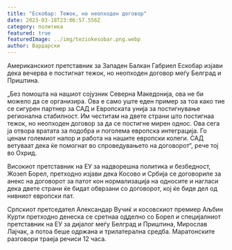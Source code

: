 ```yaml
---
title: "Ескобар: Тежок, но неопходен договор"
date: 2023-03-18T23:06:57.556Z
category: политика
featured: true
featuredImage: ../img/teziokesobar.png.webp
author: Вардарски
---
```


Американскиот претставник за Западен Балкан Габриел Ескобар изјави дека вечерва е постигнат тежок, но неопходен договор меѓу Белград и Приштина.

„Без помошта на нашиот сојузник Северна Македонија, ова не би можело да се организира. Ова е само уште еден пример за тоа како тие се сигурен партнер за САД и Европската унија за постигнување регионална стабилност. Им честитам на двете страни што постигнаа тежок, но неопходен договор за да се постигне мирен однос. Ова сега ја отвора вратата за подобра и поголема европска интеграција. Го ценам големиот напор и работа на нашите европски колеги. САД ветуваат дека ќе помогнат во спроведувањето на договорот“, рече тој во Охрид.

Високиот претставник на ЕУ за надворешна политика и безбедност, Жозеп Борел, претходно изјави дека Косово и Србија се договориле за анекс на договорот за патот кон нормализација на односите и нагласи дека двете страни ќе бидат обврзани со договорот, кој ќе биде дел од нивниот европски пат.

Српскиот претседател Александар Вучиќ и косовскиот премиер Аљбин Курти претходно денеска се сретнаа одделно со Борел и специјалниот претставник на ЕУ за дијалог меѓу Белград и Приштина, Мирослав Лајчак, а потоа беше одржана и трилатерална средба. Маратонските разговори траеја речиси 12 часа.
